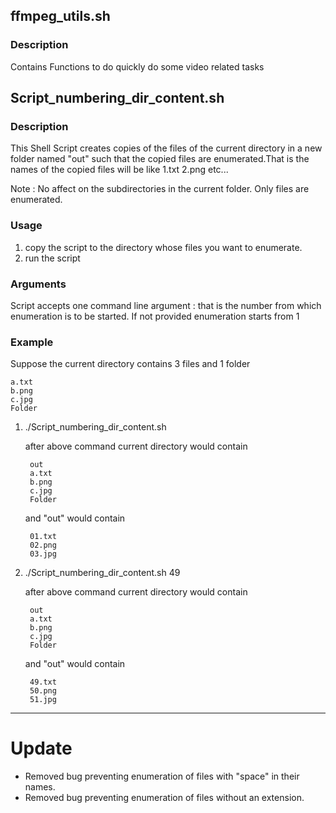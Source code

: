 ## ffmpeg_utils.sh

### Description

Contains Functions to do quickly do some video related tasks


## Script_numbering_dir_content.sh

### Description

This Shell Script creates copies of the files of the current directory in a new folder named "out" such that the copied files are enumerated.That is the names of the copied files will be like 1.txt 2.png etc...

Note : No affect on the subdirectories in the current folder. Only files are 
	   enumerated.

### Usage
1. copy the script to the directory whose files you want to enumerate.
2. run the script

### Arguments
Script accepts one command line argument : that is the number from which enumeration is to be started. If not provided enumeration starts from 1

### Example
Suppose the current directory contains 3 files and 1 folder 
	
	a.txt 	
	b.png 	
	c.jpg 	
	Folder

1) ./Script_numbering_dir_content.sh 

	after above command current directory would contain
		
		out 	
		a.txt 	
		b.png 	
		c.jpg 	
		Folder

	and "out" would contain 
		
		01.txt 	
		02.png 	
		03.jpg  

2) ./Script_numbering_dir_content.sh 49

	after above command current directory would contain
		
		out 	
		a.txt 	
		b.png 	
		c.jpg 	
		Folder

	and "out" would contain 
	    
	    49.txt 	
	    50.png 	
	    51.jpg

___

# Update

- Removed bug preventing enumeration of files with "space" in their names.
- Removed bug preventing enumeration of files without an extension.

